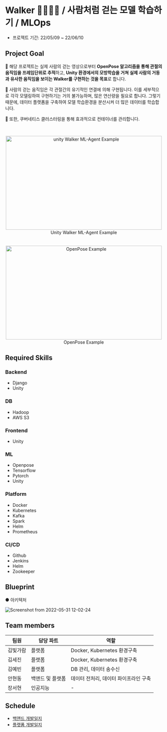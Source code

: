# Walker 🚶‍♂️🚶‍♀️ / 사람처럼 걷는 모델 학습하기 / MLOps
* 프로젝트 기간: 22/05/09 ~ 22/06/10   

## Project Goal
🔹 해당 프로젝트는 실제 사람의 걷는 영상으로부터 **OpenPose 알고리즘을 통해 관절의 움직임을 프레임단위로 추적**하고, **Unity 환경에서의 모방학습을 거쳐 실제 사람의 거동과 유사한 움직임을 보이는 Walker를 구현하는 것을 목표**로 합니다. <br>

🔹 사람의 걷는 움직임은 각 관절간의 유기적인 연결에 의해 구현됩니다. 이를 세부적으로 각각 모델링하여 구현하기는 거의 불가능하며, 많은 연산량을 필요로 합니다. 그렇기 때문에, 데이터 플랫폼을 구축하여 모델 학습환경을 분산시켜 더 많은 데이터를 학습합니다.  <br>

🔹 또한, 쿠버네티스 클러스터링을 통해 효과적으로 컨테이너를 관리합니다. 


<br>
<p align="center">
<img src="https://user-images.githubusercontent.com/50973139/167372946-186e3669-2fed-4c68-83f9-3f4142b85cef.gif"  width="500" height="300" alt="unity Walker ML-Agent Example"/>
<br>Unity Walker ML-Agent Example</br>
<br></br>
<img src="https://github.com/CMU-Perceptual-Computing-Lab/openpose/raw/master/.github/media/dance_foot.gif" width="500" height="300" alt="OpenPose Example"/>
<br>OpenPose Example</br>
</p>

## Required Skills

### Backend
* Django   
* Unity  

### DB  
* Hadoop  
* AWS S3  

### Frontend  
* Unity   
  
### ML  
* Openpose  
* Tensorflow  
* Pytorch  
* Unity  

### Platform  
* Docker  
* Kubernetes   
* Kafka  
* Spark  
* Helm  
* Prometheus  

### CI/CD  
* Github  
* Jenkins  
* Helm  
* Zookeeper  




## Blueprint
● 아키텍처

![Screenshot from 2022-05-31 12-02-24](https://user-images.githubusercontent.com/97927143/171084710-52db38dc-1f16-4e06-a49b-819abe16f4fe.png)

## Team members
|팀원|담당 파트|역할|
|------|---|---|
|김빛가람|플랫폼|Docker, Kubernetes 환경구축|
|김세진|플랫폼|Docker, Kubernetes 환경구축|
|김예빈|플랫폼|DB 관리, 데이터 송수신|
|안현동|백앤드 및 플랫폼|데이터 전처리, 데이터 파이프라인 구축|
|장서현|인공지능|-|



## Schedule
* [백앤드 개발일지](https://github.com/kyeahi/Walker/blob/main/%EB%B0%B1%EC%97%94%EB%93%9C_%EA%B0%9C%EB%B0%9C%EC%9D%BC%EC%A7%80.md)<br>
* [플랫폼 개발일지](https://github.com/kyeahi/Walker/blob/main/%ED%94%8C%EB%9E%AB%ED%8F%BC_%EA%B0%9C%EB%B0%9C%EC%9D%BC%EC%A7%80.md)
